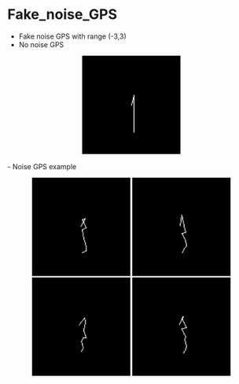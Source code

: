 # Fake_noise_GPS
- Fake noise GPS with range (-3,3)
- No noise GPS
<p align="center">
  <img src="https://github.com/congnt2002/Fake_noise_GPS/blob/main/img/origin.PNG" width="200" />
</p>
- Noise GPS example
<p align="center">
  <img src="https://github.com/congnt2002/Fake_noise_GPS/blob/main/img/1.PNG" width="200" />
  <img src="https://github.com/congnt2002/Fake_noise_GPS/blob/main/img/2.PNG" width="200" />
  <img src="https://github.com/congnt2002/Fake_noise_GPS/blob/main/img/3.PNG" width="200" />
  <img src="https://github.com/congnt2002/Fake_noise_GPS/blob/main/img/4.PNG" width="200" />
</p>
